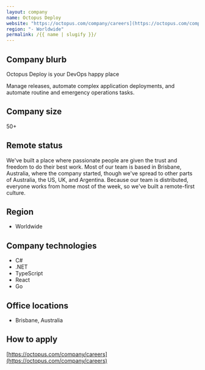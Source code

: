 ```yaml
---
layout: company
name: Octopus Deploy
website: "https://octopus.com/company/careers](https://octopus.com/company/careers"
region: "- Worldwide"
permalink: /{{ name | slugify }}/
---
```


## Company blurb

Octopus Deploy is your DevOps happy place

Manage releases, automate complex application deployments, and automate routine and emergency operations tasks.

## Company size

50+

## Remote status

We've built a place where passionate people are given the trust and freedom to do their best work. Most of our team is based in Brisbane, Australia, where the company started, though we've spread to other parts of Australia, the US, UK, and Argentina. Because our team is distributed, everyone works from home most of the week, so we've built a remote-first culture. 

## Region

 - Worldwide

## Company technologies

 - C#
 - .NET
 - TypeScript
 - React
 - Go

## Office locations

 - Brisbane, Australia

## How to apply

[https://octopus.com/company/careers](https://octopus.com/company/careers)